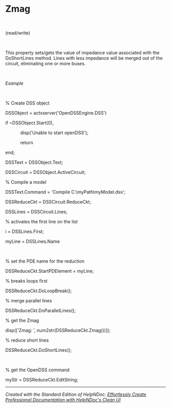 # Zmag

&nbsp;

(read/write)

&nbsp;

This property sets/gets the value of impedance value associated with the DoShortLines method. Lines with less impedance will be merged out of the circuit, eliminating one or more buses.

&nbsp;

*Example*

&nbsp;

% Create DSS object

DSSObject = actxserver('OpenDSSEngine.DSS')

if ~DSSObject.Start(0),

&nbsp; &nbsp; &nbsp; &nbsp; &nbsp; &nbsp; disp('Unable to start openDSS');

&nbsp; &nbsp; &nbsp; &nbsp; &nbsp; &nbsp; return

end;

DSSText = DSSObject.Text;

DSSCircuit = DSSObject.ActiveCircuit;

% Compile a model &nbsp; &nbsp;

DSSText.Command = 'Compile C:\\myPath\\myModel.dss';

DSSReduceCkt = DSSCircuit.ReduceCkt;

DSSLines = DSSCircuit.Lines;

% activates the first line on the list

i = DSSLines.First;

myLine = DSSLines.Name

&nbsp;

% set the PDE name for the reduction

DSSReduceCkt.StartPDElement = myLine;

% breaks loops first

DSSReduceCkt.DoLoopBreak();

% merge parallel lines

DSSReduceCkt.DoParallelLines();

% get the Zmag

disp(\['Zmag: ', num2str(DSSReduceCkt.Zmag())\]);

% reduce short lines

DSSReduceCkt.DoShortLines();

&nbsp;

% get the OpenDSS command

myStr = DSSReduceCkt.EditString;

***
_Created with the Standard Edition of HelpNDoc: [Effortlessly Create Professional Documentation with HelpNDoc's Clean UI](<https://www.helpndoc.com/feature-tour/stunning-user-interface/>)_
